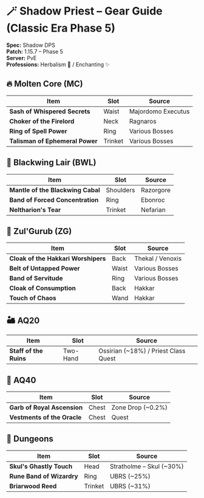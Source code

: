 # 🪄 Shadow Priest – Gear Guide (Classic Era Phase 5)

**Spec:** Shadow DPS  
**Patch:** 1.15.7 – Phase 5  
**Server:** PvE  
**Professions:** Herbalism 🌿 / Enchanting ✨  

## 🔥 Molten Core (MC)
| Item | Slot | Source |
|------|------|--------|
| **Sash of Whispered Secrets** | Waist | Majordomo Executus |
| **Choker of the Firelord** | Neck | Ragnaros |
| **Ring of Spell Power** | Ring | Various Bosses |
| **Talisman of Ephemeral Power** | Trinket | Various Bosses |

## 🐉 Blackwing Lair (BWL)
| Item | Slot | Source |
|------|------|--------|
| **Mantle of the Blackwing Cabal** | Shoulders | Razorgore |
| **Band of Forced Concentration** | Ring | Ebonroc |
| **Neltharion's Tear** | Trinket | Nefarian |

## 🐍 Zul'Gurub (ZG)
| Item | Slot | Source |
|------|------|--------|
| **Cloak of the Hakkari Worshipers** | Back | Thekal / Venoxis |
| **Belt of Untapped Power** | Waist | Various Bosses |
| **Band of Servitude** | Ring | Various Bosses |
| **Cloak of Consumption** | Back | Hakkar |
| **Touch of Chaos** | Wand | Hakkar |

## 🏜️ AQ20
| Item | Slot | Source |
|------|------|--------|
| **Staff of the Ruins** | Two-Hand | Ossirian (~18%) / Priest Class Quest |

## 🏯 AQ40
| Item | Slot | Source |
|------|------|--------|
| **Garb of Royal Ascension** | Chest | Zone Drop (~0.2%) |
| **Vestments of the Oracle** | Chest | Quest |

## 🏰 Dungeons
| Item | Slot | Source |
|------|------|--------|
| **Skul's Ghastly Touch** | Head | Stratholme – Skul (~30%) |
| **Rune Band of Wizardry** | Ring | UBRS (~25%) |
| **Briarwood Reed** | Trinket | UBRS (~31%) |

